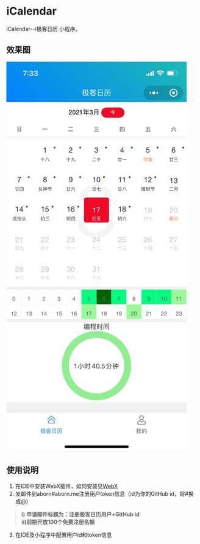 # iCalendar
iCalendar--i极客日历 小程序。

## 效果图

![](images/demo.png)

## 使用说明  

1. 在IDE中安装WebX插件，如何安装见[WebX](https://github.com/aborn/WebX)  
2. 发邮件到aborn#aborn.me注册用户token信息（id为你的GitHub id，将#换成@）    
> **i) 申请邮件标题为：注册极客日历用户+GitHub id**  
> **ii)前期开放100个免费注册名额**
3. 在IDE及小程序中配置用户id和token信息  